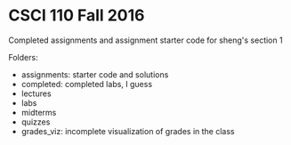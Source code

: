 CSCI 110 Fall 2016
==================

Completed assignments and assignment starter code for sheng's section 1

Folders:

- assignments: starter code and solutions
- completed: completed labs, I guess
- lectures
- labs
- midterms
- quizzes
- grades_viz: incomplete visualization of grades in the class
